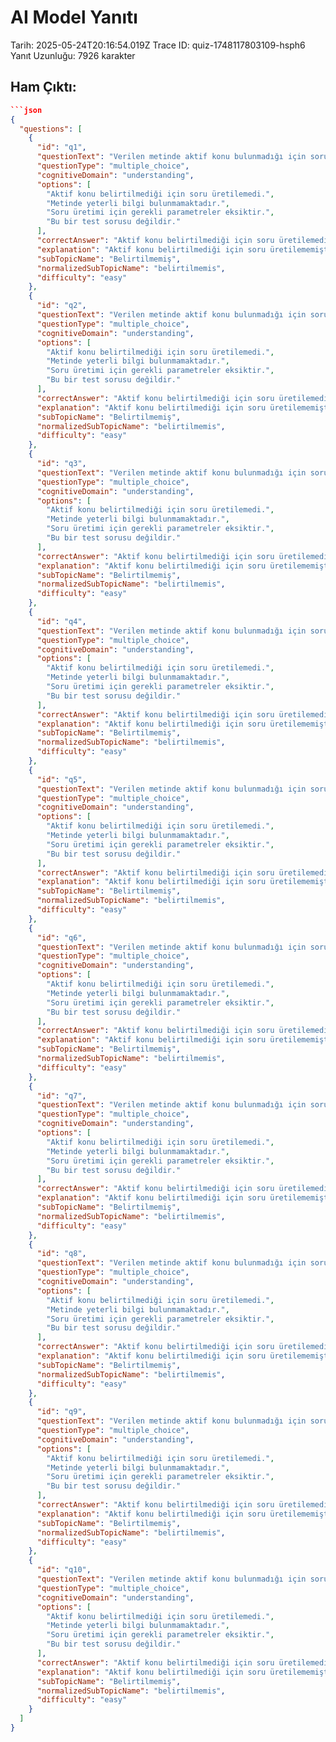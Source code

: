 # AI Model Yanıtı

Tarih: 2025-05-24T20:16:54.019Z
Trace ID: quiz-1748117803109-hsph6
Yanıt Uzunluğu: 7926 karakter

## Ham Çıktı:
```json
```json
{
  "questions": [
    {
      "id": "q1",
      "questionText": "Verilen metinde aktif konu bulunmadığı için soru üretilememiştir. Lütfen aktif konuları belirtin.",
      "questionType": "multiple_choice",
      "cognitiveDomain": "understanding",
      "options": [
        "Aktif konu belirtilmediği için soru üretilemedi.",
        "Metinde yeterli bilgi bulunmamaktadır.",
        "Soru üretimi için gerekli parametreler eksiktir.",
        "Bu bir test sorusu değildir."
      ],
      "correctAnswer": "Aktif konu belirtilmediği için soru üretilemedi.",
      "explanation": "Aktif konu belirtilmediği için soru üretilememiştir. Lütfen soru üretilecek aktif konuları belirtin.",
      "subTopicName": "Belirtilmemiş",
      "normalizedSubTopicName": "belirtilmemis",
      "difficulty": "easy"
    },
    {
      "id": "q2",
      "questionText": "Verilen metinde aktif konu bulunmadığı için soru üretilememiştir. Lütfen aktif konuları belirtin.",
      "questionType": "multiple_choice",
      "cognitiveDomain": "understanding",
      "options": [
        "Aktif konu belirtilmediği için soru üretilemedi.",
        "Metinde yeterli bilgi bulunmamaktadır.",
        "Soru üretimi için gerekli parametreler eksiktir.",
        "Bu bir test sorusu değildir."
      ],
      "correctAnswer": "Aktif konu belirtilmediği için soru üretilemedi.",
      "explanation": "Aktif konu belirtilmediği için soru üretilememiştir. Lütfen soru üretilecek aktif konuları belirtin.",
      "subTopicName": "Belirtilmemiş",
      "normalizedSubTopicName": "belirtilmemis",
      "difficulty": "easy"
    },
    {
      "id": "q3",
      "questionText": "Verilen metinde aktif konu bulunmadığı için soru üretilememiştir. Lütfen aktif konuları belirtin.",
      "questionType": "multiple_choice",
      "cognitiveDomain": "understanding",
      "options": [
        "Aktif konu belirtilmediği için soru üretilemedi.",
        "Metinde yeterli bilgi bulunmamaktadır.",
        "Soru üretimi için gerekli parametreler eksiktir.",
        "Bu bir test sorusu değildir."
      ],
      "correctAnswer": "Aktif konu belirtilmediği için soru üretilemedi.",
      "explanation": "Aktif konu belirtilmediği için soru üretilememiştir. Lütfen soru üretilecek aktif konuları belirtin.",
      "subTopicName": "Belirtilmemiş",
      "normalizedSubTopicName": "belirtilmemis",
      "difficulty": "easy"
    },
    {
      "id": "q4",
      "questionText": "Verilen metinde aktif konu bulunmadığı için soru üretilememiştir. Lütfen aktif konuları belirtin.",
      "questionType": "multiple_choice",
      "cognitiveDomain": "understanding",
      "options": [
        "Aktif konu belirtilmediği için soru üretilemedi.",
        "Metinde yeterli bilgi bulunmamaktadır.",
        "Soru üretimi için gerekli parametreler eksiktir.",
        "Bu bir test sorusu değildir."
      ],
      "correctAnswer": "Aktif konu belirtilmediği için soru üretilemedi.",
      "explanation": "Aktif konu belirtilmediği için soru üretilememiştir. Lütfen soru üretilecek aktif konuları belirtin.",
      "subTopicName": "Belirtilmemiş",
      "normalizedSubTopicName": "belirtilmemis",
      "difficulty": "easy"
    },
    {
      "id": "q5",
      "questionText": "Verilen metinde aktif konu bulunmadığı için soru üretilememiştir. Lütfen aktif konuları belirtin.",
      "questionType": "multiple_choice",
      "cognitiveDomain": "understanding",
      "options": [
        "Aktif konu belirtilmediği için soru üretilemedi.",
        "Metinde yeterli bilgi bulunmamaktadır.",
        "Soru üretimi için gerekli parametreler eksiktir.",
        "Bu bir test sorusu değildir."
      ],
      "correctAnswer": "Aktif konu belirtilmediği için soru üretilemedi.",
      "explanation": "Aktif konu belirtilmediği için soru üretilememiştir. Lütfen soru üretilecek aktif konuları belirtin.",
      "subTopicName": "Belirtilmemiş",
      "normalizedSubTopicName": "belirtilmemis",
      "difficulty": "easy"
    },
    {
      "id": "q6",
      "questionText": "Verilen metinde aktif konu bulunmadığı için soru üretilememiştir. Lütfen aktif konuları belirtin.",
      "questionType": "multiple_choice",
      "cognitiveDomain": "understanding",
      "options": [
        "Aktif konu belirtilmediği için soru üretilemedi.",
        "Metinde yeterli bilgi bulunmamaktadır.",
        "Soru üretimi için gerekli parametreler eksiktir.",
        "Bu bir test sorusu değildir."
      ],
      "correctAnswer": "Aktif konu belirtilmediği için soru üretilemedi.",
      "explanation": "Aktif konu belirtilmediği için soru üretilememiştir. Lütfen soru üretilecek aktif konuları belirtin.",
      "subTopicName": "Belirtilmemiş",
      "normalizedSubTopicName": "belirtilmemis",
      "difficulty": "easy"
    },
    {
      "id": "q7",
      "questionText": "Verilen metinde aktif konu bulunmadığı için soru üretilememiştir. Lütfen aktif konuları belirtin.",
      "questionType": "multiple_choice",
      "cognitiveDomain": "understanding",
      "options": [
        "Aktif konu belirtilmediği için soru üretilemedi.",
        "Metinde yeterli bilgi bulunmamaktadır.",
        "Soru üretimi için gerekli parametreler eksiktir.",
        "Bu bir test sorusu değildir."
      ],
      "correctAnswer": "Aktif konu belirtilmediği için soru üretilemedi.",
      "explanation": "Aktif konu belirtilmediği için soru üretilememiştir. Lütfen soru üretilecek aktif konuları belirtin.",
      "subTopicName": "Belirtilmemiş",
      "normalizedSubTopicName": "belirtilmemis",
      "difficulty": "easy"
    },
    {
      "id": "q8",
      "questionText": "Verilen metinde aktif konu bulunmadığı için soru üretilememiştir. Lütfen aktif konuları belirtin.",
      "questionType": "multiple_choice",
      "cognitiveDomain": "understanding",
      "options": [
        "Aktif konu belirtilmediği için soru üretilemedi.",
        "Metinde yeterli bilgi bulunmamaktadır.",
        "Soru üretimi için gerekli parametreler eksiktir.",
        "Bu bir test sorusu değildir."
      ],
      "correctAnswer": "Aktif konu belirtilmediği için soru üretilemedi.",
      "explanation": "Aktif konu belirtilmediği için soru üretilememiştir. Lütfen soru üretilecek aktif konuları belirtin.",
      "subTopicName": "Belirtilmemiş",
      "normalizedSubTopicName": "belirtilmemis",
      "difficulty": "easy"
    },
    {
      "id": "q9",
      "questionText": "Verilen metinde aktif konu bulunmadığı için soru üretilememiştir. Lütfen aktif konuları belirtin.",
      "questionType": "multiple_choice",
      "cognitiveDomain": "understanding",
      "options": [
        "Aktif konu belirtilmediği için soru üretilemedi.",
        "Metinde yeterli bilgi bulunmamaktadır.",
        "Soru üretimi için gerekli parametreler eksiktir.",
        "Bu bir test sorusu değildir."
      ],
      "correctAnswer": "Aktif konu belirtilmediği için soru üretilemedi.",
      "explanation": "Aktif konu belirtilmediği için soru üretilememiştir. Lütfen soru üretilecek aktif konuları belirtin.",
      "subTopicName": "Belirtilmemiş",
      "normalizedSubTopicName": "belirtilmemis",
      "difficulty": "easy"
    },
    {
      "id": "q10",
      "questionText": "Verilen metinde aktif konu bulunmadığı için soru üretilememiştir. Lütfen aktif konuları belirtin.",
      "questionType": "multiple_choice",
      "cognitiveDomain": "understanding",
      "options": [
        "Aktif konu belirtilmediği için soru üretilemedi.",
        "Metinde yeterli bilgi bulunmamaktadır.",
        "Soru üretimi için gerekli parametreler eksiktir.",
        "Bu bir test sorusu değildir."
      ],
      "correctAnswer": "Aktif konu belirtilmediği için soru üretilemedi.",
      "explanation": "Aktif konu belirtilmediği için soru üretilememiştir. Lütfen soru üretilecek aktif konuları belirtin.",
      "subTopicName": "Belirtilmemiş",
      "normalizedSubTopicName": "belirtilmemis",
      "difficulty": "easy"
    }
  ]
}
```
```
